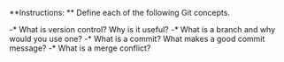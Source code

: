  **Instructions: ** Define each of the following Git concepts.
 
-* What is version control?  Why is it useful?
-* What is a branch and why would you use one?
-* What is a commit? What makes a good commit message?
-* What is a merge conflict?